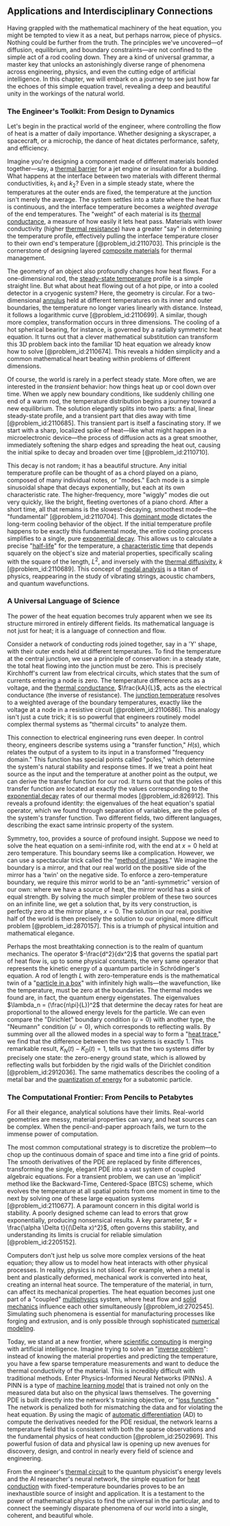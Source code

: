 ## Applications and Interdisciplinary Connections

Having grappled with the mathematical machinery of the heat equation, you might be tempted to view it as a neat, but perhaps narrow, piece of physics. Nothing could be further from the truth. The principles we've uncovered—of diffusion, equilibrium, and boundary constraints—are not confined to the simple act of a rod cooling down. They are a kind of universal grammar, a master key that unlocks an astonishingly diverse range of phenomena across engineering, physics, and even the cutting edge of artificial intelligence. In this chapter, we will embark on a journey to see just how far the echoes of this simple equation travel, revealing a deep and beautiful unity in the workings of the natural world.

### The Engineer's Toolkit: From Design to Dynamics

Let's begin in the practical world of the engineer, where controlling the flow of heat is a matter of daily importance. Whether designing a skyscraper, a spacecraft, or a microchip, the dance of heat dictates performance, safety, and efficiency.

Imagine you're designing a component made of different materials bonded together—say, a [thermal barrier](@article_id:203165) for a jet engine or insulation for a building. What happens at the interface between two materials with different thermal conductivities, $k_1$ and $k_2$? Even in a simple steady state, where the temperatures at the outer ends are fixed, the temperature at the junction isn't merely the average. The system settles into a state where the heat flux is continuous, and the interface temperature becomes a *weighted average* of the end temperatures. The "weight" of each material is its [thermal conductance](@article_id:188525), a measure of how easily it lets heat pass. Materials with lower conductivity (higher [thermal resistance](@article_id:143606)) have a greater "say" in determining the temperature profile, effectively pulling the interface temperature closer to their own end's temperature [@problem_id:2110703]. This principle is the cornerstone of designing layered [composite materials](@article_id:139362) for thermal management.

The geometry of an object also profoundly changes how heat flows. For a one-dimensional rod, the [steady-state temperature](@article_id:136281) profile is a simple straight line. But what about heat flowing out of a hot pipe, or into a cooled detector in a cryogenic system? Here, the geometry is circular. For a two-dimensional [annulus](@article_id:163184) held at different temperatures on its inner and outer boundaries, the temperature no longer varies linearly with distance. Instead, it follows a logarithmic curve [@problem_id:2110699]. A similar, though more complex, transformation occurs in three dimensions. The cooling of a hot spherical bearing, for instance, is governed by a radially symmetric heat equation. It turns out that a clever mathematical substitution can transform this 3D problem back into the familiar 1D heat equation we already know how to solve [@problem_id:2110674]. This reveals a hidden simplicity and a common mathematical heart beating within problems of different dimensions.

Of course, the world is rarely in a perfect steady state. More often, we are interested in the *transient* behavior: how things heat up or cool down over time. When we apply new boundary conditions, like suddenly chilling one end of a warm rod, the temperature distribution begins a journey toward a new equilibrium. The solution elegantly splits into two parts: a final, linear steady-state profile, and a transient part that dies away with time [@problem_id:2110685]. This transient part is itself a fascinating story. If we start with a sharp, localized spike of heat—like what might happen in a microelectronic device—the process of diffusion acts as a great smoother, immediately softening the sharp edges and spreading the heat out, causing the initial spike to decay and broaden over time [@problem_id:2110710].

This decay is not random; it has a beautiful structure. Any initial temperature profile can be thought of as a chord played on a piano, composed of many individual notes, or "modes." Each mode is a simple sinusoidal shape that decays exponentially, but each at its own characteristic rate. The higher-frequency, more "wiggly" modes die out very quickly, like the bright, fleeting overtones of a piano chord. After a short time, all that remains is the slowest-decaying, smoothest mode—the "fundamental" [@problem_id:2110704]. This [dominant mode](@article_id:262969) dictates the long-term cooling behavior of the object. If the initial temperature profile happens to be exactly this fundamental mode, the entire cooling process simplifies to a single, pure [exponential decay](@article_id:136268). This allows us to calculate a precise "[half-life](@article_id:144349)" for the temperature, a [characteristic time](@article_id:172978) that depends squarely on the object's size and material properties, specifically scaling with the square of the length, $L^2$, and inversely with the [thermal diffusivity](@article_id:143843), $k$ [@problem_id:2110689]. This concept of [modal analysis](@article_id:163427) is a titan of physics, reappearing in the study of vibrating strings, acoustic chambers, and quantum wavefunctions.

### A Universal Language of Science

The power of the heat equation becomes truly apparent when we see its structure mirrored in entirely different fields. Its mathematical language is not just for heat; it is a language of connection and flow.

Consider a network of conducting rods joined together, say in a 'Y' shape, with their outer ends held at different temperatures. To find the temperature at the central junction, we use a principle of conservation: in a steady state, the total heat flowing into the junction must be zero. This is precisely Kirchhoff's current law from electrical circuits, which states that the sum of currents entering a node is zero. The temperature difference acts as a voltage, and the [thermal conductance](@article_id:188525), $\frac{kA}{L}$, acts as the electrical conductance (the inverse of resistance). The [junction temperature](@article_id:275759) resolves to a weighted average of the boundary temperatures, exactly like the voltage at a node in a resistive circuit [@problem_id:2110686]. This analogy isn't just a cute trick; it is so powerful that engineers routinely model complex thermal systems as "thermal circuits" to analyze them.

This connection to electrical engineering runs even deeper. In control theory, engineers describe systems using a "transfer function," $H(s)$, which relates the output of a system to its input in a transformed "frequency domain." This function has special points called "poles," which determine the system's natural stability and response times. If we treat a point heat source as the input and the temperature at another point as the output, we can derive the transfer function for our rod. It turns out that the poles of this transfer function are located at exactly the values corresponding to the [exponential decay](@article_id:136268) rates of our thermal modes [@problem_id:826912]. This reveals a profound identity: the eigenvalues of the heat equation's spatial operator, which we found through separation of variables, are the poles of the system's transfer function. Two different fields, two different languages, describing the exact same intrinsic property of the system.

Symmetry, too, provides a source of profound insight. Suppose we need to solve the heat equation on a semi-infinite rod, with the end at $x=0$ held at zero temperature. This boundary seems like a complication. However, we can use a spectacular trick called the "[method of images](@article_id:135741)." We imagine the boundary is a mirror, and that our real world on the positive side of the mirror has a 'twin' on the negative side. To enforce a zero-temperature boundary, we require this mirror world to be an "anti-symmetric" version of our own: where we have a source of heat, the mirror world has a sink of equal strength. By solving the much simpler problem of these two sources on an infinite line, we get a solution that, by its very construction, is perfectly zero at the mirror plane, $x=0$. The solution in our real, positive half of the world is then precisely the solution to our original, more difficult problem [@problem_id:2870157]. This is a triumph of physical intuition and mathematical elegance.

Perhaps the most breathtaking connection is to the realm of quantum mechanics. The operator $-\frac{d^2}{dx^2}$ that governs the spatial part of heat flow is, up to some physical constants, the very same operator that represents the kinetic energy of a quantum particle in Schrödinger's equation. A rod of length $L$ with zero-temperature ends is the mathematical twin of a "[particle in a box](@article_id:140446)" with infinitely high walls—the wavefunction, like the temperature, must be zero at the boundaries. The thermal modes we found are, in fact, the quantum energy eigenstates. The eigenvalues $\lambda_n = (\frac{n\pi}{L})^2$ that determine the decay rates for heat are proportional to the allowed energy levels for the particle. We can even compare the "Dirichlet" boundary condition ($u=0$) with another type, the "Neumann" condition ($u'=0$), which corresponds to reflecting walls. By summing over all the allowed modes in a special way to form a "[heat trace](@article_id:199920)," we find that the difference between the two systems is exactly 1. This remarkable result, $K_N(t) - K_D(t) = 1$, tells us that the two systems differ by precisely one state: the zero-energy ground state, which is allowed by reflecting walls but forbidden by the rigid walls of the Dirichlet condition [@problem_id:2912036]. The same mathematics describes the cooling of a metal bar and the [quantization of energy](@article_id:137331) for a subatomic particle.

### The Computational Frontier: From Pencils to Petabytes

For all their elegance, analytical solutions have their limits. Real-world geometries are messy, material properties can vary, and heat sources can be complex. When the pencil-and-paper approach fails, we turn to the immense power of computation.

The most common computational strategy is to discretize the problem—to chop up the continuous domain of space and time into a fine grid of points. The smooth derivatives of the PDE are replaced by finite differences, transforming the single, elegant PDE into a vast system of coupled algebraic equations. For a transient problem, we can use an 'implicit' method like the Backward-Time, Centered-Space (BTCS) scheme, which evolves the temperature at all spatial points from one moment in time to the next by solving one of these large equation systems [@problem_id:2110677]. A paramount concern in this digital world is stability. A poorly designed scheme can lead to errors that grow exponentially, producing nonsensical results. A key parameter, $r = \frac{\alpha \Delta t}{(\Delta x)^2}$, often governs this stability, and understanding its limits is crucial for reliable simulation [@problem_id:2205152].

Computers don't just help us solve more complex versions of the heat equation; they allow us to model how heat interacts with other physical processes. In reality, physics is not siloed. For example, when a metal is bent and plastically deformed, mechanical work is converted into heat, creating an internal heat source. The temperature of the material, in turn, can affect its mechanical properties. The heat equation becomes just one part of a "coupled" [multiphysics](@article_id:163984) system, where heat flow and [solid mechanics](@article_id:163548) influence each other simultaneously [@problem_id:2702545]. Simulating such phenomena is essential for manufacturing processes like forging and extrusion, and is only possible through sophisticated [numerical modeling](@article_id:145549).

Today, we stand at a new frontier, where [scientific computing](@article_id:143493) is merging with artificial intelligence. Imagine trying to solve an "[inverse problem](@article_id:634273)": instead of knowing the material properties and predicting the temperature, you have a few sparse temperature measurements and want to deduce the thermal conductivity of the material. This is incredibly difficult with traditional methods. Enter Physics-Informed Neural Networks (PINNs). A PINN is a type of [machine learning model](@article_id:635759) that is trained not only on the measured data but also on the physical laws themselves. The governing PDE is built directly into the network's training objective, or "[loss function](@article_id:136290)." The network is penalized both for mismatching the data and for violating the heat equation. By using the magic of [automatic differentiation](@article_id:144018) (AD) to compute the derivatives needed for the PDE residual, the network learns a temperature field that is consistent with both the sparse observations and the fundamental physics of heat conduction [@problem_id:2502969]. This powerful fusion of data and physical law is opening up new avenues for discovery, design, and control in nearly every field of science and engineering.

From the engineer's [thermal circuit](@article_id:149522) to the quantum physicist's energy levels and the AI researcher's neural network, the simple equation for [heat conduction](@article_id:143015) with fixed-temperature boundaries proves to be an inexhaustible source of insight and application. It is a testament to the power of mathematical physics to find the universal in the particular, and to connect the seemingly disparate phenomena of our world into a single, coherent, and beautiful whole.